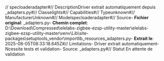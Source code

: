 // specloaderadapter#// DescriptionDriver extrait automatiquement depuis _adapters.py#// Classelights#// Capabilities#// Typeunknown#// ManufacturerUnknown#// Modelspecloaderadapter#// Source- **Fichier original**: _adapters.py- **Chemin complet**: D:\Download\Compressed\elelabs-zigbee-ezsp-utility-master\elelabs-zigbee-ezsp-utility-master\venv\Lib\site-packages\setuptools\_vendor\importlib_resources\_adapters.py- **Extrait le**: 2025-08-05T08:33:18.645Z#// Limitations- Driver extrait automatiquement- Ncessite tests et validation- Source: _adapters.py#// Statut En attente de validation